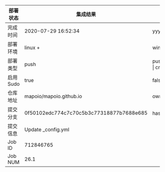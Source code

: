 部署状态 | 集成结果 | 参考值
---|---|---
完成时间 | 2020-07-29 16:52:34 | yyyy-mm-dd hh:mm:ss
部署环境 | linux +  | window \| linux + stable
部署类型 | push | push \| pull_request \| api \| cron
启用Sudo | true | false \| true
仓库地址 | mapoio/mapoio.github.io | owner_name/repo_name
提交分支 | 0f50102edc774c7c70c5b3c77318877b7688e685 | hash 16位
提交信息 | Update _config.yml |
Job ID   | 712846765 |
Job NUM  | 26.1 |
